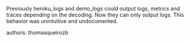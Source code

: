 Previously heroku_logs and demo_logs could output logs, metrics and traces depending on the decoding. Now they can only output logs.
This behavior was unintuitive and undocumented.

authors: thomasqueirozb
